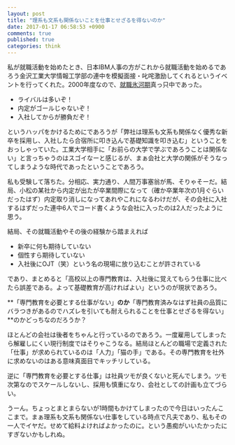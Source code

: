 ```yaml
---
layout: post
title: "理系も文系も関係ないことを仕事とせざるを得ないのか"
date: 2017-01-17 06:58:53 +0900
comments: true
published: true
categories: think
---
```


私が就職活動を始めたとき、日本IBM人事の方がこれから就職活動を始めるであろう金沢工業大学情報工学部の連中を模擬面接・叱咤激励してくれるというイベントを行ってくれた。2000年度なので、[就職氷河期](https://ja.wikipedia.org/wiki/%E5%B0%B1%E8%81%B7%E6%B0%B7%E6%B2%B3%E6%9C%9F)真っ只中であった。

- ライバルは多いぞ！
- 内定がゴールじゃないぞ！
- 入社してからが勝負だぞ！

というハッパをかけるためにであろうが「弊社は理系も文系も関係なく優秀な新卒を採用し、入社したら合宿所に叩き込んで基礎知識を叩き込む」ということをおっしゃっていた。工業大学相手に「お前らの大学で学ぶであろうことは関係ない」と言っちゃうのはスゴイなーと感じるが、まぁ会社と大学の関係がそうなってしまうような時代であったということであろう。

私も受験して落ちた。分相応、実力通り、人間万事塞翁が馬、そりゃそーだ。結局、小松の某社から内定が出たが卒業間際になって（確か卒業年次の1月ぐらいだったはず）内定取り消しになってあれやこれになるわけだが、その会社に入社するはずだった連中6人でコード書くような会社に入ったのは2人だったように思う。

結局、その就職活動やその後の経験から踏まえれば

- 新卒に何も期待していない
- 個性すら期待していない
- 入社後にOJT（笑）という名の現場に放り込むことが許されている

であり、まとめると「高校以上の専門教育は、入社後に覚えてもらう仕事に比べたら誤差である。よって基礎教育が高ければよい」というのが現状であろう。

**「専門教育を必要とする仕事がない」**のか**「専門教育済みなはず社員の品質にバラつきがあるのでハズレを引いても耐えられることを仕事とせざるを得ない」**のかどっちなのだろうか？

ほとんどの会社は後者をちゃんと行っているのであろう。一度雇用してしまったら解雇しにくい現行制度ではそりゃこうなる。結局ほとんどの職場で定義された「仕事」が求められているのは「人力」「猫の手」である。その専門教育を社外に求めないのはある意味真面目でキッチリしている。

逆に「専門教育を必要とする仕事」は社員ツモが良くないと死んでしまう。ツモ次第なのでスケールしないし、採用も慎重になり、会社としての計画も立てづらい。

うーん。ちょっとまとまらないが1時間もかけてしまったので今日はいったんここまで。まぁ理系も文系も関係ない仕事をしている時点で凡夫であり、私もその一人でイヤだ。せめて給料よければよかったのに。という愚痴がいいたかったにすぎないかもしれぬ。

